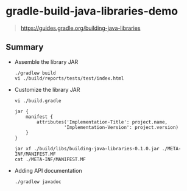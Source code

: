 # gradle-build-java-libraries-demo

> https://guides.gradle.org/building-java-libraries


## Summary

- Assemble the library JAR
  ```
  ./gradlew build
  vi ./build/reports/tests/test/index.html
  ```

- Customize the library JAR
  ```
  vi ./build.gradle

  jar {
      manifest {
          attributes('Implementation-Title': project.name,
                    'Implementation-Version': project.version)
      }
  }
  ```
  ```
  jar xf ./build/libs/building-java-libraries-0.1.0.jar ./META-INF/MANIFEST.MF
  cat ./META-INF/MANIFEST.MF
  ```


- Adding API documentation
  ```
  ./gradlew javadoc
  ```
